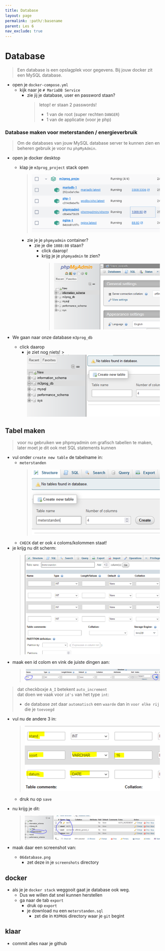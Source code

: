 ```yaml
---
title: Database
layout: page 
permalink: :path/:basename 
parent: Les 6 
nav_exclude: true
---
```


# Database

> Een database is een opslagplek voor gegevens. Bij jouw docker zit een MySQL database.

- open je `docker-compose.yml`
    - kijk naar je `# MariaDB Service`
        - zie jij je database, user en password staan?
            > letop! er staan 2 passwords!
            >   - 1 van de root (super rechten `DANGER`)
            >   - 1 van de applicatie (voor je php)



### Database maken voor meterstanden / energieverbruik

> Om de databases van jouw MySQL database server te kunnen zien en beheren gebruik je voor nu `phpMyAdmin`.


- open je docker desktop
    - klap je `m3prog_project` stack open
        > ![](img/stack.PNG)
        - zie je je `phpmyadmin` container?
            - zie je die `1088:80` staan?
                - click daarop!
                - krijg je je `phpmyadmin` te zien?
                    > ![](img/phpadmindocker.PNG)
  
- We gaan naar onze database `m3prog_db`
    - click daarop
        - je ziet nog niets!
                    > ![](img/nada.PNG)
## Tabel maken

> voor nu gebruiken we phpmyadmin om grafisch tabellen te maken, later moet je dit ook met SQL statements kunnen

- vul onder `create new table` de tabelname in:
    - `meterstanden`
        > ![](img/meterstanden.PNG)
    - `CHECK` dat er ook `4` coloms/kolommen staat!
- je krijg nu dit scherm:
    > ![](img/colommen.PNG)
- maak een id colom en vink de juiste dingen aan:
    > ![](img/idmaken.PNG)
> dat checkboxje `A_I` betekent `auto_increment`  
> dat doen we vaak voor `id's` van het type `int`:
> - de database zet daar `automatisch` een `waarde` dan in `voor elke rij` die je `toevoegd`


- vul nu de andere 3 in:
    > ![](img/restcolom.PNG)
    - druk nu op `save`
- nu krijg je dit:
    > ![](img/succes.PNG)

- maak daar een screenshot van:
    - `06database.png`
        - zet deze in je `screenshots` directory

## docker

- als je je `docker stack` weggooit gaat je database ook weg.
    - Dus we willen dat snel kunnen herstellen
    - ga naar de tab `export`
        - druk op `export`
        - je download nu een `meterstanden.sql`
            - zet die in `M3PROG` directory waar je `git` begint

## klaar
- commit alles naar je github







